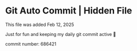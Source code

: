 # Git Auto Commit | Hidden File

This file was added Feb 12, 2025

Just for fun and keeping my daily git commit active 🤪

commit number: 686421
